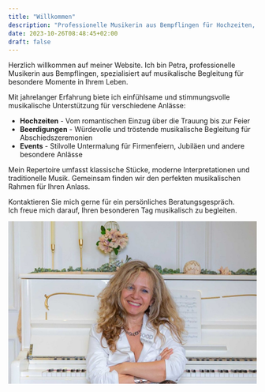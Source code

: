 ```yaml
---
title: "Willkommen"
description: "Professionelle Musikerin aus Bempflingen für Hochzeiten, Beerdigungen und Events. Jahrelange Erfahrung, vielseitiges Repertoire. Jetzt kontaktieren!"
date: 2023-10-26T08:48:45+02:00
draft: false
---
```


Herzlich willkommen auf meiner Website. Ich bin Petra, professionelle Musikerin aus Bempflingen, spezialisiert auf musikalische Begleitung für besondere Momente in Ihrem Leben.

Mit jahrelanger Erfahrung biete ich einfühlsame und stimmungsvolle musikalische Unterstützung für verschiedene Anlässe:

* **Hochzeiten** - Vom romantischen Einzug über die Trauung bis zur Feier
* **Beerdigungen** - Würdevolle und tröstende musikalische Begleitung für Abschiedszeremonien
* **Events** - Stilvolle Untermalung für Firmenfeiern, Jubiläen und andere besondere Anlässe

Mein Repertoire umfasst klassische Stücke, moderne Interpretationen und traditionelle Musik. Gemeinsam finden wir den perfekten musikalischen Rahmen für Ihren Anlass.

Kontaktieren Sie mich gerne für ein persönliches Beratungsgespräch.  
Ich freue mich darauf, Ihren besonderen Tag musikalisch zu begleiten.

![Petra](/images/petra.jpg)